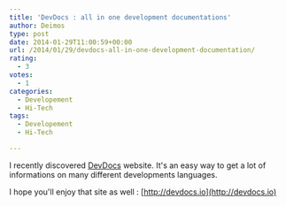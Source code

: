 ```yaml
---
title: 'DevDocs : all in one development documentations'
author: Deimos
type: post
date: 2014-01-29T11:00:59+00:00
url: /2014/01/29/devdocs-all-in-one-development-documentation/
rating:
  - 3
votes:
  - 1
categories:
  - Developement
  - Hi-Tech
tags:
  - Developement
  - Hi-Tech

---
```


I recently discovered [DevDocs](http://devdocs.io) website. It's an easy way to get a lot of informations on many different developments languages.

I hope you'll enjoy that site as well : [http://devdocs.io](http://devdocs.io)